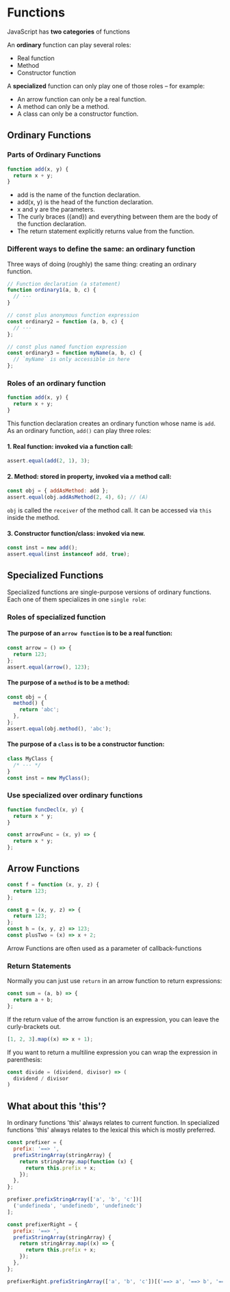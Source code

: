 # Functions

JavaScript has **two categories** of functions

An **ordinary** function can play several roles:

- Real function
- Method
- Constructor function

A **specialized** function can only play one of those roles – for example:

- An arrow function can only be a real function.
- A method can only be a method.
- A class can only be a constructor function.

## Ordinary Functions

### Parts of Ordinary Functions

```javascript
function add(x, y) {
  return x + y;
}
```

- add is the name of the function declaration.
- add(x, y) is the head of the function declaration.
- x and y are the parameters.
- The curly braces ({and}) and everything between them are the body of the function declaration.
- The return statement explicitly returns value from the function.

### Different ways to define the same: an ordinary function

Three ways of doing (roughly) the same thing: creating an ordinary function.

```javascript
// Function declaration (a statement)
function ordinary1(a, b, c) {
  // ···
}

// const plus anonymous function expression
const ordinary2 = function (a, b, c) {
  // ···
};

// const plus named function expression
const ordinary3 = function myName(a, b, c) {
  // `myName` is only accessible in here
};
```

### Roles of an ordinary function

```javascript
function add(x, y) {
  return x + y;
}
```

This function declaration creates an ordinary function whose name is `add`. As an ordinary function, `add()` can play three roles:

#### 1. Real function: invoked via a function call:

```javascript
assert.equal(add(2, 1), 3);
```

#### 2. Method: stored in property, invoked via a method call:

```javascript
const obj = { addAsMethod: add };
assert.equal(obj.addAsMethod(2, 4), 6); // (A)
```

`obj` is called the `receiver` of the method call. It can be accessed via `this` inside the method.

#### 3. Constructor function/class: invoked via new.

```javascript
const inst = new add();
assert.equal(inst instanceof add, true);
```

## Specialized Functions

Specialized functions are single-purpose versions of ordinary functions. Each one of them specializes in one `single role`:

### Roles of specialized function

#### The purpose of an `arrow function` is to be a real function:

```javascript
const arrow = () => {
  return 123;
};
assert.equal(arrow(), 123);
```

#### The purpose of a `method` is to be a method:

```javascript
const obj = {
  method() {
    return 'abc';
  },
};
assert.equal(obj.method(), 'abc');
```

#### The purpose of a `class` is to be a constructor function:

```javascript
class MyClass {
  /* ··· */
}
const inst = new MyClass();
```

### Use specialized over ordinary functions

```javascript
function funcDecl(x, y) {
  return x * y;
}

const arrowFunc = (x, y) => {
  return x * y;
};
```

## Arrow Functions

```javascript
const f = function (x, y, z) {
  return 123;
};

const g = (x, y, z) => {
  return 123;
};
const h = (x, y, z) => 123;
const plusTwo = (x) => x + 2;
```

Arrow Functions are often used as a parameter of callback-functions

### Return Statements

Normally you can just use `return` in an arrow function to return expressions:

```javascript
const sum = (a, b) => {
  return a + b;
};
```

If the return value of the arrow function is an expression, you can leave the curly-brackets out.

```javascript
[1, 2, 3].map((x) => x + 1);
```

If you want to return a multiline expression you can wrap the expression in parenthesis:

```javascript
const divide = (dividend, divisor) => (
  dividend / divisor
)
```

## What about this 'this'?

In ordinary functions 'this' always relates to current function. In specialized functions 'this' always relates to the lexical this which is mostly preferred.

```javascript
const prefixer = {
  prefix: '==> ',
  prefixStringArray(stringArray) {
    return stringArray.map(function (x) {
      return this.prefix + x;
    });
  },
};

prefixer.prefixStringArray(['a', 'b', 'c'])[
  ('undefineda', 'undefinedb', 'undefinedc')
];

const prefixerRight = {
  prefix: '==> ',
  prefixStringArray(stringArray) {
    return stringArray.map((x) => {
      return this.prefix + x;
    });
  },
};

prefixerRight.prefixStringArray(['a', 'b', 'c'])[('==> a', '==> b', '==> c')];
```
